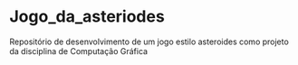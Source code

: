 # Jogo_da_asteriodes
Repositório de desenvolvimento de um jogo estilo asteroides como projeto da disciplina de Computação Gráfica
